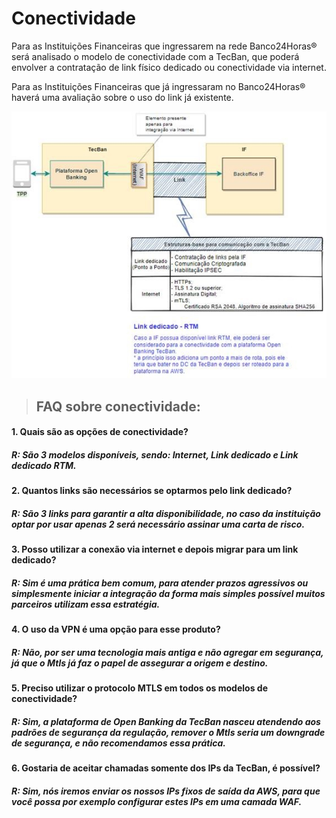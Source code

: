 # Conectividade


Para as Instituições Financeiras que ingressarem na rede Banco24Horas® será analisado o modelo de conectividade com a TecBan, que poderá envolver a contratação de link físico dedicado ou conectividade via internet. 
	

Para as Instituições Financeiras que já ingressaram no Banco24Horas® haverá uma avaliação sobre o uso do link já existente.


![Representação dos modelos de conectividade possíveis](../images/conectividade1.jpg)

> ## FAQ sobre conectividade:                      

#### 1. Quais são as opções de conectividade?
##### R: São 3 modelos disponíveis, sendo: Internet, Link dedicado e Link dedicado RTM.

#### 2. Quantos links são necessários se optarmos pelo link dedicado?
##### R: São 3 links para garantir a alta disponibilidade, no caso da instituição optar por usar apenas 2 será necessário assinar uma carta de risco.

#### 3. Posso utilizar a conexão via internet e depois migrar para um link dedicado?
##### R: Sim é uma prática bem comum, para atender prazos agressivos ou simplesmente iniciar a integração da forma mais simples possível muitos parceiros utilizam essa estratégia.

#### 4. O uso da VPN é uma opção para esse produto?
##### R: Não, por ser uma tecnologia mais antiga e não agregar em segurança, já que o Mtls já faz o papel de assegurar a origem e destino.

#### 5. Preciso utilizar o protocolo MTLS em todos os modelos de conectividade?
##### R: Sim, a plataforma de Open Banking da TecBan nasceu atendendo aos padrões de segurança da regulação, remover o Mtls seria um downgrade de segurança, e não recomendamos essa prática.

#### 6. Gostaria de aceitar chamadas somente dos IPs da TecBan, é possível?
##### R: Sim, nós iremos enviar os nossos IPs fixos de saída da AWS, para que você possa por exemplo configurar estes IPs em uma camada WAF.

